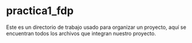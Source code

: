 # practica1_fdp
Este es un directorio de trabajo usado para organizar un proyecto, aquí se encuentran todos los archivos que integran nuestro proyecto.
